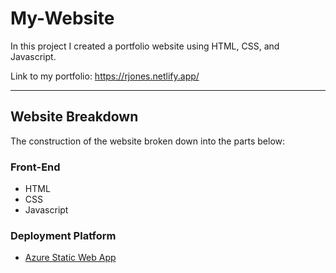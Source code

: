 # My-Website

In this project I created a portfolio website using HTML, CSS, and Javascript. 

Link to my portfolio: https://rjones.netlify.app/


---

## Website Breakdown

The construction of the website broken down into the parts below:

### Front-End

- HTML
- CSS
- Javascript

### Deployment Platform

- [Azure Static Web App](https://azure.microsoft.com/en-us/services/app-service/static/)

